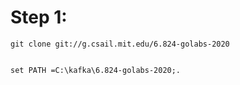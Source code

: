 Step 1:
========

    git clone git://g.csail.mit.edu/6.824-golabs-2020


    set PATH =C:\kafka\6.824-golabs-2020;.
